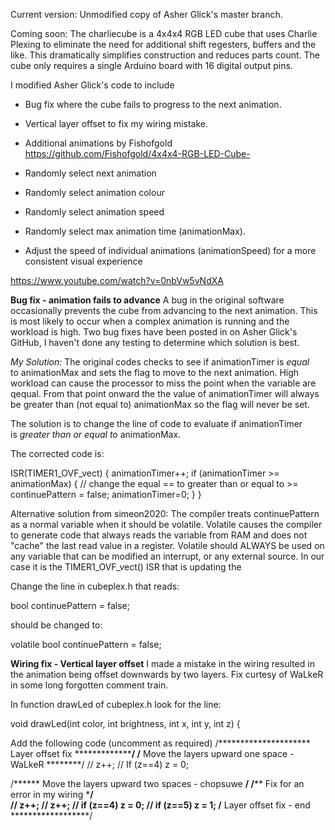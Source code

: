 Current version: Unmodified copy of Asher Glick's master branch. 

Coming soon: 
The charliecube is a 4x4x4 RGB LED cube that uses Charlie Plexing to eliminate the need for additional shift regesters, buffers and the like. This dramatically simplifies construction and reduces parts count. The cube only requires a single Arduino board with 16 digital output pins. 

I modified Asher Glick's code to include
- Bug fix where the cube fails to progress to the next animation.
- Vertical layer offset to fix my wiring mistake. 
- Additional animations by Fishofgold https://github.com/Fishofgold/4x4x4-RGB-LED-Cube-  

- Randomly select next animation
- Randomly select animation colour
- Randomly select animation speed
- Randomly select max animation time (animationMax).
- Adjust the speed of individual animations (animationSpeed) for a more consistent visual experience

https://www.youtube.com/watch?v=0nbVw5vNdXA

**Bug fix - animation fails to advance**
A bug in the original software occasionally prevents the cube from advancing to the next animation. This is most likely to occur when a complex animation is running and the workload is high. Two bug fixes have been posted in on Asher Glick's GitHub, I haven't done any testing to determine which solution is best.

_My Solution:_ The original codes checks to see if animationTimer is *equal* to animationMax and sets the flag to move to the next animation. High workload can cause the processor to miss the point when the variable are qequal. From that point onward the the value of animationTimer will always be greater than (not equal to) animationMax so the flag will never be set.

The solution is to change the line of code to evaluate if animationTimer is *greater than or equal to* animationMax.

The corrected code is:

ISR(TIMER1_OVF_vect) {
  animationTimer++;
  if (animationTimer >= animationMax) {   // change the equal == to greater than or equal to >= 
    continuePattern = false;
    animationTimer=0;
  }
}

Alternative solution from simeon2020: The compiler treats continuePattern as a normal variable when it should be volatile. Volatile causes the compiler to generate code that always reads the variable from RAM and does not "cache" the last read value in a register. Volatile should ALWAYS be used on any variable that can be modified an interrupt, or any external source. In our case it is the TIMER1_OVF_vect() ISR that is updating the 

Change the line in cubeplex.h that reads:

bool continuePattern = false;

should be changed to:

volatile bool continuePattern = false;



**Wiring fix - Vertical layer offset**
I made a mistake in the wiring resulted in the animation being offset downwards by two layers. 
Fix curtesy of WaLkeR in some long forgotten comment train. 

In function drawLed of cubeplex.h look for the line:

void drawLed(int color, int brightness, int x, int y, int z) {

Add the following code (uncomment as required)
  /********************* Layer offset fix *********************/
  /******** Move the layers upward one space - WaLkeR  ********/
  // z++;
  // If (z==4) z = 0;

  /****** Move the layers upward two spaces - chopsuwe ********/
  /********** Fix for an error in my wiring *******************/  
  // z++;
  // z++;
  // if (z==4) z = 0;
  // if (z==5) z = 1;
  /****************** Layer offset fix - end ******************/



